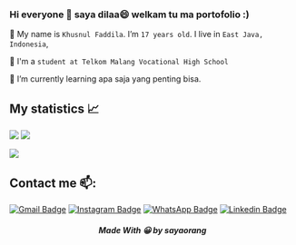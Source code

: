 ### Hi everyone 👋 saya dilaa😄 welkam tu ma portofolio :)

<!--
**fdilaa/fdilaa** is a ✨ _special_ ✨ repository because its `README.md` (this file) appears on your GitHub profile.

<!--BIO-->
🔭 My name is `Khusnul Faddila`. I’m `17 years old`. I live in `East Java, Indonesia`, 

🏫 I'm a `student at Telkom Malang Vocational High School`

🌱 I’m currently learning apa saja yang penting bisa.

## My statistics 📈 <br>
![](https://github-readme-stats.vercel.app/api?username=fdilaa&show_icons=true&theme=github_dark)
![](https://github-profile-summary-cards.vercel.app/api/cards/repos-per-language?username=fdilaa&theme=github_dark)

![](https://activity-graph.herokuapp.com/graph?username=fdilaa&theme=react-dark)
                                                                                                                                         

## Contact me 📫:
[![Gmail Badge](https://img.shields.io/badge/-Gmail-blue?style=flat-roundedrectangle&logo=Gmail&logoColor=white&link=mailto:khusnulfaddila999@gmail.com)](mailto:khusnulfaddila999@gmail.com)
[![Instagram Badge](https://img.shields.io/badge/-Instagram-E4405F?style=flat-roundedrectangle&logo=instagram&logoColor=white&link=https://www.instagram.com/nlfaaa/)](https://www.instagram.com/nlfaaa/)
[![WhatsApp Badge](https://img.shields.io/badge/WhatsApp-25D366?style=flat-square&logo=whatsapp&logoColor=white)](https://wa.me/62895808340608)
[![Linkedin Badge](https://img.shields.io/badge/-LinkedIn-blue?style=flat-square&logo=Linkedin&logoColor=white&link=https://www.linkedin.com/in/khusnul-faddila-89764622a/)](https://www.linkedin.com/in/khusnul-faddila-89764622a/)
<!-- [![Linkedin Badge](https://img.shields.io/badge/-Muhammad Rasyid Ridho-blue?style=flat-square&logo=Linkedin&logoColor=white&link=https://www.linkedin.com/in/muhammad-rasyid-ridho-68a111235/)](https://www.linkedin.com/in/muhammad-rasyid-ridho-68a111235/) -->

<h5 align="center">Made With 😀 by sayaorang</h5>

<!--
**rasyid15/rasyid15** is a ✨ _special_ ✨ repository because its `README.md` (this file) appears on your GitHub profile.

Here are some ideas to get you started:

- 🔭 I’m currently working on ...
- 🌱 I’m currently learning ...
- 👯 I’m looking to collaborate on ...
- 🤔 I’m looking for help with ...
- 💬 Ask me about ...
- 📫 How to reach me: ...
- 😄 Pronouns: ...
- ⚡ Fun fact: ...
-->
